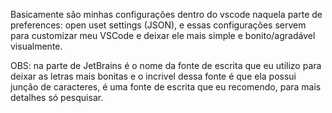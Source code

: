 Basicamente são minhas configurações dentro do vscode naquela parte de preferences: open uset settings (JSON), e essas configurações servem para customizar meu VSCode e deixar ele mais simple e bonito/agradável visualmente. 

OBS: na parte de JetBrains é o nome da fonte de escrita que eu utilizo para deixar as letras mais bonitas e o incrivel dessa fonte é que ela possui junção de caracteres, é uma fonte de escrita que eu recomendo, para mais detalhes só pesquisar.

